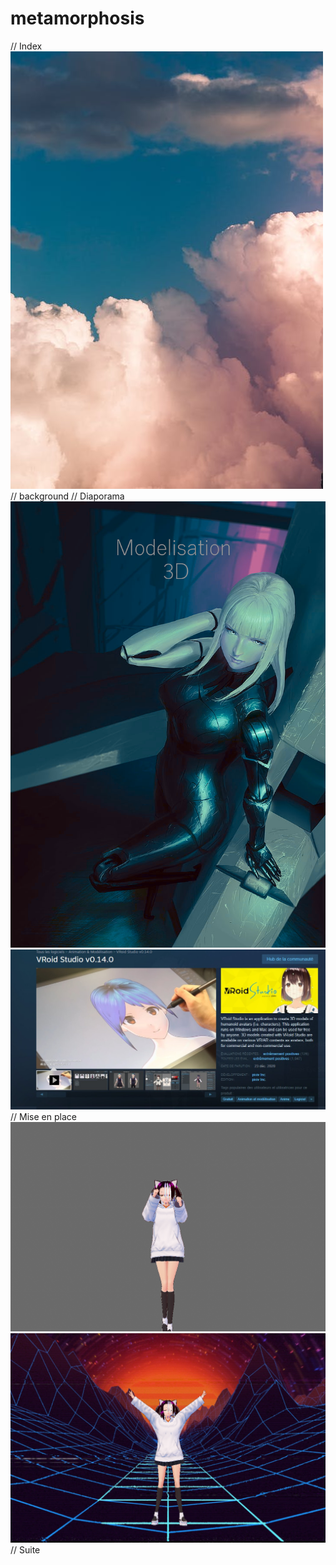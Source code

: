 # metamorphosis
// Index
![pexels-photo-3560044](https://github.com/magicickey/metamorphosis/blob/main/pexels-photo-3560044.jpeg?raw=true)
// background
// Diaporama
![blame-cibo-sci-fi-manga-wallpaper-previe](https://github.com/magicickey/metamorphosis/blob/main/blame-cibo-sci-fi-manga-wallpaper-preview.png?raw=true)
![LOGICIEL](https://github.com/magicickey/metamorphosis/blob/main/LOGICIEL.jpeg?raw=true)
// Mise en place 
![animation%20kawai%20determination](https://github.com/magicickey/metamorphosis/blob/main/animation%20kawai%20determination.png?raw=true)
![yeah](https://github.com/magicickey/metamorphosis/blob/main/yeah.png?raw=true)
// Suite
![]()
![]()
